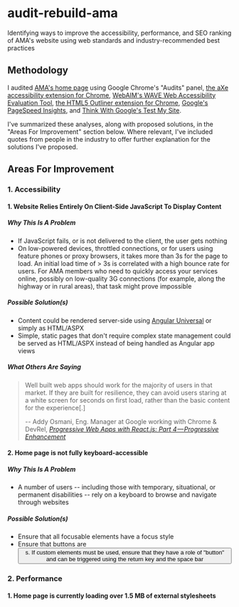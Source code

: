 # audit-rebuild-ama
Identifying ways to improve the accessibility, performance, and SEO ranking of AMA's website using web standards and industry-recommended best practices

## Methodology

I audited [AMA's home page](https://ama.ab.ca/) using Google Chrome's "Audits" panel, [the aXe accessibility extension for Chrome](https://chrome.google.com/webstore/detail/axe/lhdoppojpmngadmnindnejefpokejbdd), [WebAIM's WAVE Web Accessibility Evaluation Tool](https://wave.webaim.org/), [the HTML5 Outliner extension for Chrome](https://chrome.google.com/webstore/detail/html5-outliner/afoibpobokebhgfnknfndkgemglggomo?hl=en), [Google's PageSpeed Insights](https://developers.google.com/speed/pagespeed/insights/), and [Think With Google's Test My Site](https://testmysite.thinkwithgoogle.com/).

I've summarized these analyses, along with proposed solutions, in the "Areas For Improvement" section below. Where relevant, I've included quotes from people in the industry to offer further explanation for the solutions I've proposed.

## Areas For Improvement

### 1. Accessibility

#### 1. Website Relies Entirely On Client-Side JavaScript To Display Content

##### Why This Is A Problem

* If JavaScript fails, or is not delivered to the client, the user gets nothing
* On low-powered devices, throttled connections, or for users using feature phones or proxy browsers, it takes more than 3s for the page to load. An initial load time of > 3s is correlated with a high bounce rate for users. For AMA members who need to quickly access your services online, possibly on low-quality 3G connections (for example, along the highway or in rural areas), that task might prove impossible

##### Possible Solution(s)

* Content could be rendered server-side using [Angular Universal](https://angular.io/guide/universal) or simply as HTML/ASPX
* Simple, static pages that don't require complex state management could be served as HTML/ASPX instead of being handled as Angular app views

##### What Others Are Saying

>Well built web apps should work for the majority of users in that market. If they are built for resilience, they can avoid users staring at a white screen for seconds on first load, rather than the basic content for the experience[.]
>
>-- Addy Osmani, Eng. Manager at Google working with Chrome & DevRel, _[Progressive Web Apps with React.js: Part 4 — Progressive Enhancement](https://medium.com/@addyosmani/progressive-web-apps-with-react-js-part-4-site-is-progressively-enhanced-b5ad7cf7a447)_

#### 2. Home page is not fully keyboard-accessible

##### Why This Is A Problem

* A number of users -- including those with temporary, situational, or permanent disabilities -- rely on a keyboard to browse and navigate through websites

##### Possible Solution(s)

* Ensure that all focusable elements have a focus style
* Ensure that buttons are <button>s. If custom elements must be used, ensure that they have a role of "button" and can be triggered using the return key and the space bar

### 2. Performance

#### 1. Home page is currently loading over 1.5 MB of external stylesheets


